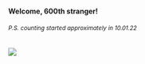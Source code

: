 #### Welcome, 600th stranger!

###### <sup>P.S. counting started approximately in 10.01.22</sup>

<img src="https://kraftwerk28.pp.ua/vcnt.png"></img>
